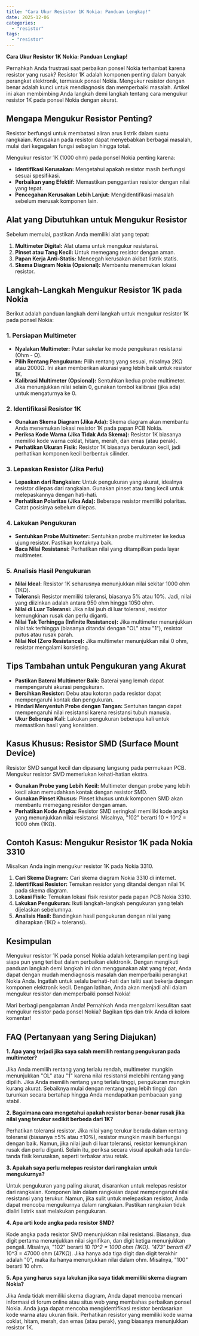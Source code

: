 ```yaml
---
title: "Cara Ukur Resistor 1K Nokia: Panduan Lengkap!"
date: 2025-12-06
categories: 
  - "resistor"
tags: 
  - "resistor"
---
```


**Cara Ukur Resistor 1K Nokia: Panduan Lengkap!**

Pernahkah Anda frustrasi saat perbaikan ponsel Nokia terhambat karena resistor yang rusak? Resistor 1K adalah komponen penting dalam banyak perangkat elektronik, termasuk ponsel Nokia. Mengukur resistor dengan benar adalah kunci untuk mendiagnosis dan memperbaiki masalah. Artikel ini akan membimbing Anda langkah demi langkah tentang cara mengukur resistor 1K pada ponsel Nokia dengan akurat.

## Mengapa Mengukur Resistor Penting?

Resistor berfungsi untuk membatasi aliran arus listrik dalam suatu rangkaian. Kerusakan pada resistor dapat menyebabkan berbagai masalah, mulai dari kegagalan fungsi sebagian hingga total.

Mengukur resistor 1K (1000 ohm) pada ponsel Nokia penting karena:

- **Identifikasi Kerusakan:** Mengetahui apakah resistor masih berfungsi sesuai spesifikasi.
- **Perbaikan yang Efektif:** Memastikan penggantian resistor dengan nilai yang tepat.
- **Pencegahan Kerusakan Lebih Lanjut:** Mengidentifikasi masalah sebelum merusak komponen lain.

## Alat yang Dibutuhkan untuk Mengukur Resistor

Sebelum memulai, pastikan Anda memiliki alat yang tepat:

1. **Multimeter Digital:** Alat utama untuk mengukur resistansi.
2. **Pinset atau Tang Kecil:** Untuk memegang resistor dengan aman.
3. **Papan Kerja Anti-Statis:** Mencegah kerusakan akibat listrik statis.
4. **Skema Diagram Nokia (Opsional):** Membantu menemukan lokasi resistor.

## Langkah-Langkah Mengukur Resistor 1K pada Nokia

Berikut adalah panduan langkah demi langkah untuk mengukur resistor 1K pada ponsel Nokia:

### 1\. Persiapan Multimeter

- **Nyalakan Multimeter:** Putar sakelar ke mode pengukuran resistansi (Ohm - Ω).
- **Pilih Rentang Pengukuran:** Pilih rentang yang sesuai, misalnya 2KΩ atau 2000Ω. Ini akan memberikan akurasi yang lebih baik untuk resistor 1K.
- **Kalibrasi Multimeter (Opsional):** Sentuhkan kedua probe multimeter. Jika menunjukkan nilai selain 0, gunakan tombol kalibrasi (jika ada) untuk mengaturnya ke 0.

### 2\. Identifikasi Resistor 1K

- **Gunakan Skema Diagram (Jika Ada):** Skema diagram akan membantu Anda menemukan lokasi resistor 1K pada papan PCB Nokia.
- **Periksa Kode Warna (Jika Tidak Ada Skema):** Resistor 1K biasanya memiliki kode warna coklat, hitam, merah, dan emas (atau perak).
- **Perhatikan Ukuran Fisik:** Resistor 1K biasanya berukuran kecil, jadi perhatikan komponen kecil berbentuk silinder.

### 3\. Lepaskan Resistor (Jika Perlu)

- **Lepaskan dari Rangkaian:** Untuk pengukuran yang akurat, idealnya resistor dilepas dari rangkaian. Gunakan pinset atau tang kecil untuk melepaskannya dengan hati-hati.
- **Perhatikan Polaritas (Jika Ada):** Beberapa resistor memiliki polaritas. Catat posisinya sebelum dilepas.

### 4\. Lakukan Pengukuran

- **Sentuhkan Probe Multimeter:** Sentuhkan probe multimeter ke kedua ujung resistor. Pastikan kontaknya baik.
- **Baca Nilai Resistansi:** Perhatikan nilai yang ditampilkan pada layar multimeter.

### 5\. Analisis Hasil Pengukuran

- **Nilai Ideal:** Resistor 1K seharusnya menunjukkan nilai sekitar 1000 ohm (1KΩ).
- **Toleransi:** Resistor memiliki toleransi, biasanya 5% atau 10%. Jadi, nilai yang diizinkan adalah antara 950 ohm hingga 1050 ohm.
- **Nilai di Luar Toleransi:** Jika nilai jauh di luar toleransi, resistor kemungkinan rusak dan perlu diganti.
- **Nilai Tak Terhingga (Infinite Resistance):** Jika multimeter menunjukkan nilai tak terhingga (biasanya ditandai dengan "OL" atau "1"), resistor putus atau rusak parah.
- **Nilai Nol (Zero Resistance):** Jika multimeter menunjukkan nilai 0 ohm, resistor mengalami korsleting.

## Tips Tambahan untuk Pengukuran yang Akurat

- **Pastikan Baterai Multimeter Baik:** Baterai yang lemah dapat mempengaruhi akurasi pengukuran.
- **Bersihkan Resistor:** Debu atau kotoran pada resistor dapat mempengaruhi kontak dan pengukuran.
- **Hindari Menyentuh Probe dengan Tangan:** Sentuhan tangan dapat mempengaruhi nilai resistansi karena resistansi tubuh manusia.
- **Ukur Beberapa Kali:** Lakukan pengukuran beberapa kali untuk memastikan hasil yang konsisten.

## Kasus Khusus: Resistor SMD (Surface Mount Device)

Resistor SMD sangat kecil dan dipasang langsung pada permukaan PCB. Mengukur resistor SMD memerlukan kehati-hatian ekstra.

- **Gunakan Probe yang Lebih Kecil:** Multimeter dengan probe yang lebih kecil akan memudahkan kontak dengan resistor SMD.
- **Gunakan Pinset Khusus:** Pinset khusus untuk komponen SMD akan membantu memegang resistor dengan aman.
- **Perhatikan Kode Angka:** Resistor SMD seringkali memiliki kode angka yang menunjukkan nilai resistansi. Misalnya, "102" berarti 10 \* 10^2 = 1000 ohm (1KΩ).

## Contoh Kasus: Mengukur Resistor 1K pada Nokia 3310

Misalkan Anda ingin mengukur resistor 1K pada Nokia 3310.

1. **Cari Skema Diagram:** Cari skema diagram Nokia 3310 di internet.
2. **Identifikasi Resistor:** Temukan resistor yang ditandai dengan nilai 1K pada skema diagram.
3. **Lokasi Fisik:** Temukan lokasi fisik resistor pada papan PCB Nokia 3310.
4. **Lakukan Pengukuran:** Ikuti langkah-langkah pengukuran yang telah dijelaskan sebelumnya.
5. **Analisis Hasil:** Bandingkan hasil pengukuran dengan nilai yang diharapkan (1KΩ ± toleransi).

## Kesimpulan

Mengukur resistor 1K pada ponsel Nokia adalah keterampilan penting bagi siapa pun yang terlibat dalam perbaikan elektronik. Dengan mengikuti panduan langkah demi langkah ini dan menggunakan alat yang tepat, Anda dapat dengan mudah mendiagnosis masalah dan memperbaiki perangkat Nokia Anda. Ingatlah untuk selalu berhati-hati dan teliti saat bekerja dengan komponen elektronik kecil. Dengan latihan, Anda akan menjadi ahli dalam mengukur resistor dan memperbaiki ponsel Nokia!

Mari berbagi pengalaman Anda! Pernahkah Anda mengalami kesulitan saat mengukur resistor pada ponsel Nokia? Bagikan tips dan trik Anda di kolom komentar!

## FAQ (Pertanyaan yang Sering Diajukan)

**1\. Apa yang terjadi jika saya salah memilih rentang pengukuran pada multimeter?**

Jika Anda memilih rentang yang terlalu rendah, multimeter mungkin menunjukkan "OL" atau "1" karena nilai resistansi melebihi rentang yang dipilih. Jika Anda memilih rentang yang terlalu tinggi, pengukuran mungkin kurang akurat. Sebaiknya mulai dengan rentang yang lebih tinggi dan turunkan secara bertahap hingga Anda mendapatkan pembacaan yang stabil.

**2\. Bagaimana cara mengetahui apakah resistor benar-benar rusak jika nilai yang terukur sedikit berbeda dari 1K?**

Perhatikan toleransi resistor. Jika nilai yang terukur berada dalam rentang toleransi (biasanya ±5% atau ±10%), resistor mungkin masih berfungsi dengan baik. Namun, jika nilai jauh di luar toleransi, resistor kemungkinan rusak dan perlu diganti. Selain itu, periksa secara visual apakah ada tanda-tanda fisik kerusakan, seperti terbakar atau retak.

**3\. Apakah saya perlu melepas resistor dari rangkaian untuk mengukurnya?**

Untuk pengukuran yang paling akurat, disarankan untuk melepas resistor dari rangkaian. Komponen lain dalam rangkaian dapat mempengaruhi nilai resistansi yang terukur. Namun, jika sulit untuk melepaskan resistor, Anda dapat mencoba mengukurnya dalam rangkaian. Pastikan rangkaian tidak dialiri listrik saat melakukan pengukuran.

**4\. Apa arti kode angka pada resistor SMD?**

Kode angka pada resistor SMD menunjukkan nilai resistansi. Biasanya, dua digit pertama menunjukkan nilai signifikan, dan digit ketiga menunjukkan pengali. Misalnya, "102" berarti 10 _10^2 = 1000 ohm (1KΩ). "473" berarti 47_ 10^3 = 47000 ohm (47KΩ). Jika hanya ada tiga digit dan digit terakhir adalah "0", maka itu hanya menunjukkan nilai dalam ohm. Misalnya, "100" berarti 10 ohm.

**5\. Apa yang harus saya lakukan jika saya tidak memiliki skema diagram Nokia?**

Jika Anda tidak memiliki skema diagram, Anda dapat mencoba mencari informasi di forum online atau situs web yang membahas perbaikan ponsel Nokia. Anda juga dapat mencoba mengidentifikasi resistor berdasarkan kode warna atau ukuran fisik. Perhatikan resistor yang memiliki kode warna coklat, hitam, merah, dan emas (atau perak), yang biasanya menunjukkan resistor 1K.
